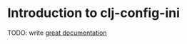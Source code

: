 # Introduction to clj-config-ini

TODO: write [great documentation](http://jacobian.org/writing/great-documentation/what-to-write/)
